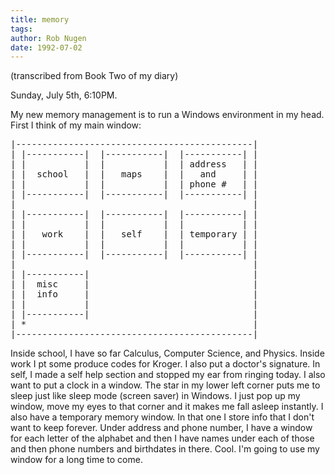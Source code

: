 ```yaml
---
title: memory
tags: 
author: Rob Nugen
date: 1992-07-02
---
```


<p class=note>(transcribed from Book Two of my diary)

<p class=date>Sunday, July 5th, 6:10PM.

<p>My new memory management is to run a Windows environment in my
head.  First I think of my main window:

<p><pre>
|---------------------------------------------|
| |-----------|  |-----------|  |-----------| |
| |           |  |           |  | address   | |
| |  school   |  |   maps    |  |   and     | |
| |           |  |           |  | phone #   | |
| |-----------|  |-----------|  |-----------| |
|                                             |
| |-----------|  |-----------|  |-----------| |
| |           |  |           |  |           | |
| |   work    |  |   self    |  | temporary | |
| |           |  |           |  |           | |
| |-----------|  |-----------|  |-----------| |
|                                             |
| |-----------|                               |
| |  misc     |                               |
| |  info     |                               |
| |           |                               |
| |-----------|                               |
| *                                           |
|---------------------------------------------|
</pre>

<p>Inside school, I have so far Calculus, Computer Science, and
Physics.  Inside work I pt some produce codes for Kroger.  I also put
a doctor's signature.  In self, I made a self help section and stopped
my ear from ringing today.  I also want to put a clock in a window.
The star in my lower left corner puts me to sleep just like sleep mode
(screen saver) in Windows.  I just pop up my window, move my eyes to
that corner and it makes me fall asleep instantly.  I also have a
temporary memory window.  In that one I store info that I don't want
to keep forever.  Under address and phone number, I have a window for
each letter of the alphabet and then I have names under each of those
and then phone numbers and birthdates in there.  Cool.  I'm going to
use my window for a long time to come.
